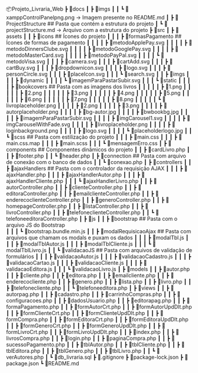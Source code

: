 📦Projeto_Livraria_Web
 ┣ 📂docs
 ┃ ┣ 📂imgs
 ┃ ┃ ┗ 📜xamppControlPanelpng.png       -> Imagem presente no README.md
 ┃ ┣ 📂ProjectStructure                 ## Pasta que contém a estrutura do projeto
 ┃ ┗ 📜projectStructure.md              -> Arquivo com a estrutura do projeto
 ┣ 📂src
 ┃ ┣ 📂assets
 ┃ ┃ ┣ 📂icons                          ## Ícones do projeto
 ┃ ┃ ┃ ┣ 📂formasPagamento              ## Ícones de formas de pagamento
 ┃ ┃ ┃ ┃ ┣ 📜metodoApplePay.svg
 ┃ ┃ ┃ ┃ ┣ 📜metodoDinnersClube.svg
 ┃ ┃ ┃ ┃ ┣ 📜metodoGooglePay.svg
 ┃ ┃ ┃ ┃ ┣ 📜metodoMasterCard.svg
 ┃ ┃ ┃ ┃ ┣ 📜metodoPayPal.svg
 ┃ ┃ ┃ ┃ ┗ 📜metodoVisa.svg
 ┃ ┃ ┃ ┣ 📜camera.svg
 ┃ ┃ ┃ ┣ 📜cartAdd.svg
 ┃ ┃ ┃ ┣ 📜cartBuy.svg
 ┃ ┃ ┃ ┣ 📜dropdownicon.svg
 ┃ ┃ ┃ ┣ 📜logo.svg
 ┃ ┃ ┃ ┣ 📜personCircle.svg
 ┃ ┃ ┃ ┣ 📜placeIcon.svg
 ┃ ┃ ┃ ┗ 📜search.svg
 ┃ ┃ ┣ 📂imgs
 ┃ ┃ ┃ ┣ 📂dynamic
 ┃ ┃ ┃ ┃ ┗ 📜imagemParaPastarSubir.svg
 ┃ ┃ ┃ ┗ 📂static
 ┃ ┃ ┃ ┃ ┣ 📂bookcovers                ## Pasta com as imagens dos livros
 ┃ ┃ ┃ ┃ ┃ ┣ 📜1.png
 ┃ ┃ ┃ ┃ ┃ ┣ 📜2.png
 ┃ ┃ ┃ ┃ ┃ ┣ 📜3.png
 ┃ ┃ ┃ ┃ ┃ ┣ 📜4.png
 ┃ ┃ ┃ ┃ ┃ ┣ 📜5.png
 ┃ ┃ ┃ ┃ ┃ ┣ 📜6.png
 ┃ ┃ ┃ ┃ ┃ ┣ 📜7.png
 ┃ ┃ ┃ ┃ ┃ ┣ 📜8.png
 ┃ ┃ ┃ ┃ ┃ ┗ 📜livroplaceholder.png
 ┃ ┃ ┃ ┃ ┣ 📜2.png
 ┃ ┃ ┃ ┃ ┣ 📜3.png
 ┃ ┃ ┃ ┃ ┣ 📜autorplaceholder.png
 ┃ ┃ ┃ ┃ ┣ 📜bg-autor.jpg
 ┃ ┃ ┃ ┃ ┣ 📜bwbookbg.jpg
 ┃ ┃ ┃ ┃ ┣ 📜imagemParaPastarSubir.svg
 ┃ ┃ ┃ ┃ ┣ 📜imgCarousel1.svg
 ┃ ┃ ┃ ┃ ┣ 📜imgCarouselWithFade.svg
 ┃ ┃ ┃ ┃ ┣ 📜livroplaceholder.png
 ┃ ┃ ┃ ┃ ┣ 📜loginbackground.png
 ┃ ┃ ┃ ┃ ┣ 📜logo.svg
 ┃ ┃ ┃ ┃ ┗ 📜placeholderlogo.jpg
 ┃ ┃ ┗ 📂scss                       ## Pasta com estilização do projeto
 ┃ ┃ ┃ ┣ 📜main.css
 ┃ ┃ ┃ ┣ 📜main.css.map
 ┃ ┃ ┃ ┣ 📜main.scss
 ┃ ┃ ┃ ┗ 📜mensagemErro.css
 ┃ ┣ 📂components                   ## Componentes dinâmicos do projeto
 ┃ ┃ ┣ 📜cardLivro.php
 ┃ ┃ ┣ 📜footer.php
 ┃ ┃ ┗ 📜header.php
 ┃ ┣ 📂connection                   ## Pasta com arquivo de conexão com o banco de dados
 ┃ ┃ ┗ 📜conexao.php
 ┃ ┣ 📂controllers
 ┃ ┃ ┣ 📂ajaxHandlers               ## Pasta com o controlador da requisição AJAX
 ┃ ┃ ┃ ┣ 📜ajaxHandler.php
 ┃ ┃ ┃ ┣ 📜ajaxHandlerAutor.php
 ┃ ┃ ┃ ┣ 📜ajaxHandlerCliente.php
 ┃ ┃ ┃ ┗ 📜ajaxHandlerLivro.php
 ┃ ┃ ┣ 📜autorController.php
 ┃ ┃ ┣ 📜clienteController.php
 ┃ ┃ ┣ 📜editoraController.php
 ┃ ┃ ┣ 📜emailclienteController.php
 ┃ ┃ ┣ 📜enderecoclienteController.php
 ┃ ┃ ┣ 📜generoController.php
 ┃ ┃ ┣ 📜homepageController.php
 ┃ ┃ ┣ 📜listaController.php
 ┃ ┃ ┣ 📜livroController.php
 ┃ ┃ ┣ 📜telefoneclienteController.php
 ┃ ┃ ┗ 📜telefoneeditoraController.php
 ┃ ┣ 📂js
 ┃ ┃ ┣ 📂bootstrap                 ## Pasta com o arquivo JS do Bootstrap           
 ┃ ┃ ┃ ┗ 📜bootstrap.bundle.min.js
 ┃ ┃ ┣ 📂modalRequisicaoAjax       ## Pasta com arquivos que chamam os modals e puxam os dados 
 ┃ ┃ ┃ ┣ 📜modalTbl.js
 ┃ ┃ ┃ ┣ 📜modalTblAutor.js
 ┃ ┃ ┃ ┣ 📜modalTblCliente.js
 ┃ ┃ ┃ ┗ 📜modalTblLivro.js
 ┃ ┃ ┗ 📂validacaoJS                ## Pasta com arquivos de validação de formulários
 ┃ ┃ ┃ ┣ 📜validacaoAutor.js
 ┃ ┃ ┃ ┣ 📜validacaoCadastro.js
 ┃ ┃ ┃ ┣ 📜validacaoCartao.js
 ┃ ┃ ┃ ┣ 📜validacaoCliente.js
 ┃ ┃ ┃ ┣ 📜validacaoEditora.js
 ┃ ┃ ┃ ┗ 📜validacaoLivro.js
 ┃ ┣ 📂models
 ┃ ┃ ┣ 📜autor.php
 ┃ ┃ ┣ 📜cliente.php
 ┃ ┃ ┣ 📜editora.php
 ┃ ┃ ┣ 📜emailcliente.php
 ┃ ┃ ┣ 📜enderecocliente.php
 ┃ ┃ ┣ 📜genero.php
 ┃ ┃ ┣ 📜lista.php
 ┃ ┃ ┣ 📜livro.php
 ┃ ┃ ┣ 📜telefonecliente.php
 ┃ ┃ ┗ 📜telefoneeditora.php
 ┃ ┣ 📂views
 ┃ ┃ ┣ 📜autorpag.php
 ┃ ┃ ┣ 📜cadastro.php
 ┃ ┃ ┣ 📜carrinhoCompras.php
 ┃ ┃ ┣ 📜configuracoes.php
 ┃ ┃ ┣ 📜dadosUsuario.php
 ┃ ┃ ┣ 📜editorapag.php
 ┃ ┃ ┣ 📜formaPagamento.php
 ┃ ┃ ┣ 📜formAutorCrt.php
 ┃ ┃ ┣ 📜formAutorUpdDlt.php
 ┃ ┃ ┣ 📜formClienteCrt.php
 ┃ ┃ ┣ 📜formClienteUpdDlt.php
 ┃ ┃ ┣ 📜formCompra.php
 ┃ ┃ ┣ 📜formEditoraCrt.php
 ┃ ┃ ┣ 📜formEditoraUpdDlt.php
 ┃ ┃ ┣ 📜formGeneroCrt.php
 ┃ ┃ ┣ 📜formGeneroUpdDlt.php
 ┃ ┃ ┣ 📜formLivroCrt.php
 ┃ ┃ ┣ 📜formLivroUpdDlt.php
 ┃ ┃ ┣ 📜index.php
 ┃ ┃ ┣ 📜livrosCompra.php
 ┃ ┃ ┣ 📜login.php
 ┃ ┃ ┣ 📜paginaCompra.php
 ┃ ┃ ┣ 📜sucessoPagamento.php
 ┃ ┃ ┣ 📜tblAutor.php
 ┃ ┃ ┣ 📜tblCliente.php
 ┃ ┃ ┣ 📜tblEditora.php
 ┃ ┃ ┣ 📜tblGenero.php
 ┃ ┃ ┣ 📜tblLivro.php
 ┃ ┃ ┗ 📜verAutores.php
 ┃ ┗ 📜db_livraria.sql
 ┣ 📜.gitignore
 ┣ 📜package-lock.json
 ┣ 📜package.json
 ┗ 📜README.md